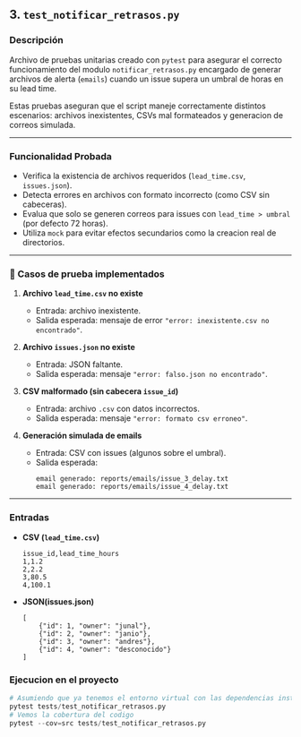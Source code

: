 ## 3. `test_notificar_retrasos.py`

### Descripción
Archivo de pruebas unitarias creado con `pytest` para asegurar el correcto funcionamiento del modulo `notificar_retrasos.py` encargado de generar archivos de alerta (`emails`) cuando un issue supera un umbral de horas en su lead time.

Estas pruebas aseguran que el script maneje correctamente distintos escenarios: archivos inexistentes, CSVs mal formateados y generacion de correos simulada.

---

### Funcionalidad Probada

- Verifica la existencia de archivos requeridos (`lead_time.csv`, `issues.json`).
- Detecta errores en archivos con formato incorrecto (como CSV sin cabeceras).
- Evalua que solo se generen correos para issues con `lead_time > umbral` (por defecto 72 horas).
- Utiliza `mock` para evitar efectos secundarios como la creacion real de directorios.

---

### 🧪 Casos de prueba implementados

1. **Archivo `lead_time.csv` no existe**  
   - Entrada: archivo inexistente.  
   - Salida esperada: mensaje de error `"error: inexistente.csv no encontrado"`.

2. **Archivo `issues.json` no existe**  
   - Entrada: JSON faltante.  
   - Salida esperada: mensaje `"error: falso.json no encontrado"`.

3. **CSV malformado (sin cabecera `issue_id`)**  
   - Entrada: archivo `.csv` con datos incorrectos.  
   - Salida esperada: mensaje `"error: formato csv erroneo"`.

4. **Generación simulada de emails**  
   - Entrada: CSV con issues (algunos sobre el umbral).  
   - Salida esperada:
     ```
     email generado: reports/emails/issue_3_delay.txt
     email generado: reports/emails/issue_4_delay.txt
     ```

---

### Entradas

- **CSV (`lead_time.csv`)**
  ```csv
  issue_id,lead_time_hours
  1,1.2
  2,2.2
  3,80.5
  4,100.1
  ```

- **JSON(issues.json)**
    ```
    [
        {"id": 1, "owner": "junal"},
        {"id": 2, "owner": "janio"},
        {"id": 3, "owner": "andres"},
        {"id": 4, "owner": "desconocido"}
    ]
    ```

### Ejecucion en el proyecto 

```python 
# Asumiendo que ya tenemos el entorno virtual con las dependencias instaladas en el doc anterior ejecutamos el test
pytest tests/test_notificar_retrasos.py
# Vemos la cobertura del codigo 
pytest --cov=src tests/test_notificar_retrasos.py
```
